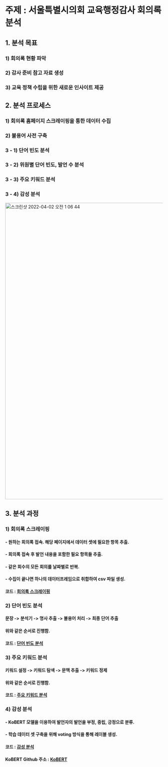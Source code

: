 # 주제 : 서울특별시의회 교육행정감사 회의록 분석       

## 1. 분석 목표    
### 1) 회의록 현황 파악     
### 2) 감사 준비 참고 자료 생성    
### 3) 교육 정책 수립을 위한 새로운 인사이트 제공         

## 2. 분석 프로세스 

### 1) 회의록 홈페이지 스크레이핑을 통한 데이터 수집
### 2) 불용어 사전 구축
### 3 - 1) 단어 빈도 분석
### 3 - 2) 위원별 단어 빈도, 발언 수 분석
### 3 - 3) 주요 키워드 분석
### 3 - 4) 감성 분석            
<img width="948" alt="스크린샷 2022-04-02 오전 1 06 44" src="https://user-images.githubusercontent.com/63771624/161301111-3e1b7ed6-df52-4f65-91fc-6f1f99bd211d.png">

## 3. 분석 과정
### 1) 회의록 스크레이핑
#### - 원하는 회의록 접속. 해당 페이지에서 데이터 셋에 필요한 항목 추출.
#### - 회의록 접속 후 발언 내용을 포함한 필요 항목들 추출.
#### - 같은 회수의 모든 회의를 날짜별로 반복.
#### - 수집이 끝나면 하나의 데이터프레임으로 취합하여 csv 파일 생성.
#### 코드 : [회의록 스크레이핑](https://github.com/Umhyunbin/Education_Committee/blob/abdad102eb788933da740d9bd3cd9b3db9c7b91c/%ED%9A%8C%EC%9D%98%EB%A1%9D_%EC%8A%A4%ED%81%AC%EB%A0%88%EC%9D%B4%ED%95%91.ipynb)       

### 2) 단어 빈도 분석
#### 문장 -> 분석기 -> 명사 추출 -> 불용어 처리 -> 최종 단어 추출
#### 위와 같은 순서로 진행함.
#### 코드 : [단어 빈도 분석](https://github.com/Umhyunbin/Education_Committee/blob/5c6f7d2f48b601db2d1391f6fd707f287d58f807/%EB%8B%A8%EC%96%B4%20%EB%B9%88%EB%8F%84%20%EB%B6%84%EC%84%9D.ipynb)      

### 3) 주요 키워드 분석
#### 키워드 설정 -> 키워드 탐색 -> 문맥 추출 -> 키워드 정제
#### 위와 같은 순서로 진행함.
#### 코드 : [주요 키워드 분석](https://github.com/Umhyunbin/Education_Committee/blob/7b0fb3e182d255db067c406b2f7223c9db3d7bf8/%EB%8B%A8%EC%96%B4%20%ED%8F%AC%ED%95%A8%20%EB%AC%B8%EB%A7%A5%20%ED%8C%8C%EC%95%85.ipynb)     

### 4) 감성 분석
#### - KoBERT 모델을 이용하여 발언자의 발언을 부정, 중립, 긍정으로 분류.
#### - 학습 데이터 셋 구축을 위해 voting 방식을 통해 레이블 생성.
#### 코드 : [감성 분석](https://github.com/Umhyunbin/Education_Committee/blob/35c15035ff271cded36978d5ce2c4fe249ad0654/sentiment_classification_kobert.ipynb)      
 
#### KoBERT Github 주소 : [KoBERT](https://github.com/SKTBrain/KoBERT.git)
